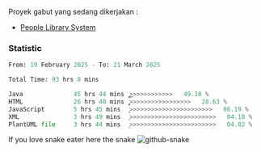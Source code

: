 Proyek gabut yang sedang dikerjakan :
  - [People Library System](https://github.com/putra4648/people-library-system)
<!--  - [Budget Explorer System](https://gitlab.com/gabut1015701/budget-explorer) -->

### Statistic
<!--START_SECTION:waka-->

```python
From: 19 February 2025 - To: 21 March 2025

Total Time: 93 hrs 8 mins

Java              45 hrs 44 mins  ͎͎͎͎͎͎͎͎͎͎͎͎͜>>>>>>>>>>>>   49.10 %
HTML              26 hrs 40 mins  ͎͎͎͎͎͎͎͕>>>>>>>>>>>>>>>>>   28.63 %
JavaScript        5 hrs 45 mins   ͎̦>>>>>>>>>>>>>>>>>>>>>>>   06.19 %
XML               3 hrs 49 mins   ͎>>>>>>>>>>>>>>>>>>>>>>>>   04.10 %
PlantUML file     3 hrs 44 mins   ͎>>>>>>>>>>>>>>>>>>>>>>>>   04.02 %
```

<!--END_SECTION:waka-->

If you love snake eater here the snake 
<picture>
  <source media="(prefers-color-scheme: dark)" srcset="https://github.com/pradana4648/pradana4648/blob/c0566a83ca6ea5f2e46bab00e717c4c82b4b5c4c/github-contribution-grid-snake-dark.svg" />
  <source media="(prefers-color-scheme: light)" srcset="https://github.com/pradana4648/pradana4648/blob/c0566a83ca6ea5f2e46bab00e717c4c82b4b5c4c/github-contribution-grid-snake.svg" />
  <img alt="github-snake" src="https://github.com/pradana4648/pradana4648/blob/c0566a83ca6ea5f2e46bab00e717c4c82b4b5c4c/github-contribution-grid-snake.svg" />
</picture>
